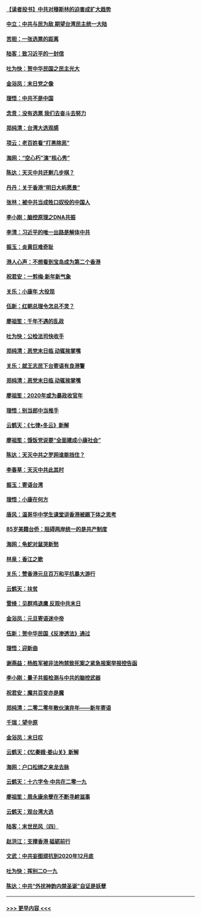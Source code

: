 #### [【读者投书】中共对穆斯林的迫害成扩大趋势](../pages/nsc993/n11791371.md?t=01150522) 
#### [中立：中共与民为敌 期望台湾民主统一大陆](../pages/nsc993/n11790392.md?t=01150522) 
#### [苦胆：一张选票的距离](../pages/nsc993/n11788914.md?t=01150522) 
#### [陆客：致习近平的一封信](../pages/nsc993/n11788867.md?t=01150522) 
#### [吐为快：贺中华民国之民主光大](../pages/nsc993/n11788618.md?t=01150522) 
#### [金浴凤：末日党之像](../pages/nsc993/n11787475.md?t=01150522) 
#### [理悟：中共不是中国](../pages/nsc993/n11787463.md?t=01150522) 
#### [念贲：没有选票  我们去奋斗去努力](../pages/nsc993/n11787398.md?t=01150522) 
#### [郑纯清：台湾大选观感](../pages/nsc993/n11786210.md?t=01150522) 
#### [项云：老百姓看“打黑除恶”](../pages/nsc993/n11785398.md?t=01150522) 
#### [海网：“空心朽”演“核心秀”](../pages/nsc993/n11783874.md?t=01150522) 
#### [陈达：天灭中共还剩几步棋？](../pages/nsc993/n11783719.md?t=01150522) 
#### [丹丹：关于香港“明日大屿愿景”](../pages/nsc993/n11783273.md?t=01150522) 
#### [张林：被中共当成牲口奴役的中国人](../pages/nsc993/n11782397.md?t=01150522) 
#### [李小刚：脑控原理之DNA共振](../pages/nsc993/n11780962.md?t=01150522) 
#### [李清：习近平的唯一出路是解体中共](../pages/nsc993/n11780866.md?t=01150522) 
#### [振玉：炎黄巨难奇耻](../pages/nsc993/n11779632.md?t=01150522) 
#### [港人心声：不想看到宝岛成为第二个香港](../pages/nsc993/n11778817.md?t=01150522) 
#### [祝君安：一剪梅‧新年新气象](../pages/nsc993/n11776340.md?t=01150522) 
#### [关乐：小康年 大役现](../pages/nsc993/n11774213.md?t=01150522) 
#### [伍新：红朝总理令怎总不灵？](../pages/nsc993/n11770813.md?t=01150522) 
#### [廖祖笙：千年不遇的乱政](../pages/nsc993/n11770373.md?t=01150522) 
#### [吐为快：公检法司快收手](../pages/nsc993/n11770359.md?t=01150522) 
#### [郑纯清：恶党末日临 动辄挨掌嘴](../pages/nsc993/n11769912.md?t=01150522) 
#### [关乐：就王志民下台寄语有良港警](../pages/nsc993/n11769903.md?t=01150522) 
#### [郑纯清：恶党末日临 动辄挨掌嘴](../pages/nsc993/n11769356.md?t=01150522) 
#### [廖祖笙：2020年或为暴政收官年](../pages/nsc993/n11768216.md?t=01150522) 
#### [理悟：别当郎中当推手](../pages/nsc993/n11768243.md?t=01150522) 
#### [云鹤天：《七律▪冬云》新解](../pages/nsc993/n11768204.md?t=01150522) 
#### [廖祖笙：饿饭党说要“全面建成小康社会”](../pages/nsc993/n11767482.md?t=01150522) 
#### [陈达：天灭中共之罗网谁能挡住？](../pages/nsc993/n11767465.md?t=01150522) 
#### [李春草：天灭中共此其时](../pages/nsc993/n11767452.md?t=01150522) 
#### [振玉：寄语台湾](../pages/nsc993/n11767432.md?t=01150522) 
#### [理悟：小康在何方](../pages/nsc993/n11767394.md?t=01150522) 
#### [唐风：温哥华中学生课堂讲香港被踢下体之思考](../pages/nsc993/n11766848.md?t=01150522) 
#### [85岁美籍台侨：阻碍两岸统一的是共产制度](../pages/nsc993/n11765043.md?t=01150522) 
#### [海网：龟蛇对鼠哭新愁](../pages/nsc993/n11764895.md?t=01150522) 
#### [林泉：香江之歌](../pages/nsc993/n11764415.md?t=01150522) 
#### [关乐：赞香港元旦百万和平抗暴大游行](../pages/nsc993/n11764382.md?t=01150522) 
#### [云鹤天：扶贫](../pages/nsc993/n11764245.md?t=01150522) 
#### [雪绮：见群鸡退鹰  反观中共末日](../pages/nsc993/n11762112.md?t=01150522) 
#### [金浴凤：元旦寄语迷中帝](../pages/nsc993/n11761788.md?t=01150522) 
#### [伍新：贺中华民国《反渗透法》通过](../pages/nsc993/n11761994.md?t=01150522) 
#### [理悟：迎新曲](../pages/nsc993/n11761152.md?t=01150522) 
#### [谢燕益：杨胜军被非法拘禁致死案之紧急报案举报控告函](../pages/nsc993/n11756134.md?t=01150522) 
#### [李小刚：量子共振检测与中共的脑控武器](../pages/nsc993/n11754518.md?t=01150522) 
#### [祝君安：魔共百变亦是魔](../pages/nsc993/n11754469.md?t=01150522) 
#### [郑纯清：二零二零年散伙演弃年——新年寄语](../pages/nsc993/n11754195.md?t=01150522) 
#### [千瑞：望中原](../pages/nsc993/n11754159.md?t=01150522) 
#### [金浴凤：末日叹](../pages/nsc993/n11752359.md?t=01150522) 
#### [云鹤天：《忆秦娥‧娄山关》新解](../pages/nsc993/n11752348.md?t=01150522) 
#### [海网：户口松绑之来龙去脉](../pages/nsc993/n11752328.md?t=01150522) 
#### [云鹤天：十六字令‧中共在二零一九](../pages/nsc993/n11752305.md?t=01150522) 
#### [廖祖笙：周永康余孽在不断寻衅滋事](../pages/nsc993/n11751013.md?t=01150522) 
#### [云鹤天：观台湾大选](../pages/nsc993/n11751007.md?t=01150522) 
#### [陆客：末世民风（四）](../pages/nsc993/n11749203.md?t=01150522) 
#### [赵洪江：支撑香港 砥砺前行](../pages/nsc993/n11748482.md?t=01150522) 
#### [文武：中共妄图顽抗到2020年12月底](../pages/nsc993/n11748446.md?t=01150522) 
#### [吐为快：挥别二O一九](../pages/nsc993/n11748411.md?t=01150522) 
#### [陈达：中共“外扰神韵内禁圣诞”自证是妖孽](../pages/nsc993/n11748226.md?t=01150522) 

----
#### [ >>> 更早内容 <<< ](../indexes/nsc993-earlier.md)
